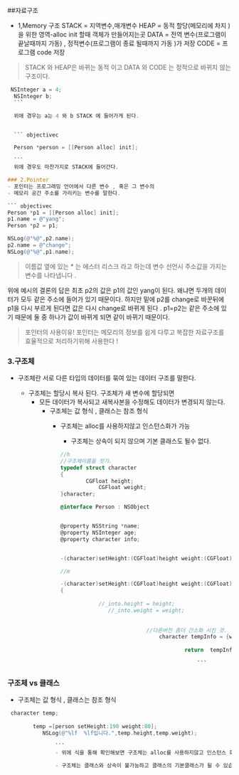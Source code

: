 ##자료구조
- 1,Memory 구조
STACK = 지역변수,매개변수
HEAP = 동적 할당(메모리에 차지 )을 위한 영역-alloc init 할때 객체가 만들어지는곳
DATA = 전역 변수(프로그램이 끝날때까지 가동) , 정적변수(프로그램이 종료 될때까지 가동 )가 저장
CODE = 프로그램 code 저장

>STACK 와 HEAP은 바뀌는 동적 이고 
>DATA 와 CODE 는 정적으로 바뀌지 않는 구조이다.
 
  
  ``` objectivec
   NSInteger a = 4;
    NSInteger b;
    ```

    위에 경우는 a는 4 와 b STACK 에 들어가게 된다.


    ``` objectivec

    Person *person = [[Person alloc] init];

    ```
    위에 경우도 마찬가지로 STACK에 들어간다.

### 2.Pointer 
- 포인터는 프로그래밍 언어에서 다른 변수 , 혹은 그 변수의
- 메모리 공간 주소를 가리키는 변수를 말한다.
 
 ``` objectivec
 Person *p1 = [[Person alloc] init];
 p1.name = @"yang";
 Person *p2 = p1;

 NSLog(@"%@",p2.name);
 p2.name = @"change";
 NSLog(@"%@",p1.name);

 ```
 >이름값 옆에 있는 * 는  에스터 리스크 라고 하는데 
 >변수 선언시 주소값을 가지는 변수를 나타냅니다 .

 위에 예시의 결론의 답은  최초 p2의 값은 p1의 값인 yang이 된다.
 왜냐면 두개의 데이터가 모두 같은 주소에 들어가 있기 때문이다.
 하지만 밑에 p2를 change로 바꾼뒤에 p1을 다시 부르게 된다면 값은 다시 
 change로 바뀌게 된다 . p1=p2는 같은 주소에 있기 때문에 둘 중 하나가 값이
 바뀌게 되면 같이 바뀌기 때문이다.

 >포인터의 사용이유!
 >포인터는 메모리의 정보를 쉽게 다루고 복잡한 자료구조를 효율적으로
 >처리하기위해 사용한다 !

### 3.구조체
- 구조체란 서로 다른 타입의 데이터를 묶여 있는 데이터 구조를 말한다.

     - 구조체는 할당시 복사 된다. 구조체가 새 변수에 할당되면 
         - 모든 데이터가 복사되고 새복사본을 수정해도 데이터가 변경되지 않는다.
             - 구조체는 값 형식 , 클래스는 참조 형식
                 - 구조체는 alloc를 사용하지않고 인스턴스화가 가능
                     - 구조체는 상속이 되지 않으며 기본 클래스도 될수 없다.

                     ``` objectivec
                     //h
                     //구조체이름을 짓기.
                     typedef struct character
                     {
                             CGFloat height;
                                 CGFloat weight;
                     }character;

                     @interface Person : NSObject


                     @property NSString *name;
                     @property NSInteger age;
                     @property character info;


                     -(character)setHeight:(CGFloat)height weight:(CGFloat)weight;

                     //m

                     -(character)setHeight:(CGFloat)height weight:(CGFloat)weight
                     {
                             
                                 //_into.height = height;
                                    //_into.weight = weight;
                                        
                                            
                                                //다른버전 좀더 간소화 시킨 것.
                                                    character tempInfo = {weight,height};
                                                        
                                                            return  tempInfo;
                                                                
                                                                ```

### 구조체 vs 클래스
- 구조체는 값 형식 , 클래스는 참조 형식

``` objectivec
 character temp;
     
        temp =[person setHeight:190 weight:80];
           NSLog(@"%lf  %lf입니다.",temp.height,temp.weight);
               
               ```
               - 위에 식을 통해 확인해보면 구조체는 alloc를 사용하지않고 인스턴스 화 합니다 !

               - 구조체는 클래스와 상속이 불가능하고 클래스의 기본클래스가 될 수 있습니다 !



